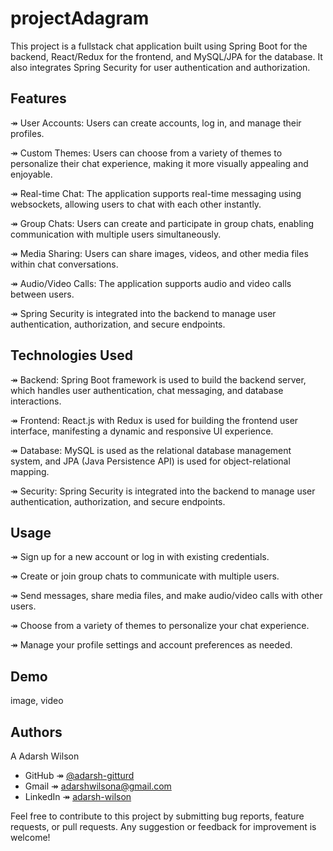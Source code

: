 
# projectAdagram

This project is a fullstack chat application built using Spring Boot for the backend, React/Redux for the frontend, and MySQL/JPA for the database. It also integrates Spring Security for user authentication and authorization.

## Features

↠ User Accounts: Users can create accounts, log in, and manage their profiles.

↠ Custom Themes: Users can choose from a variety of themes to personalize their chat experience, making it more visually appealing and enjoyable.

↠ Real-time Chat: The application supports real-time messaging using websockets, allowing users to chat with each other instantly.

↠ Group Chats: Users can create and participate in group chats, enabling communication with multiple users simultaneously.

↠ Media Sharing: Users can share images, videos, and other media files within chat conversations.

↠ Audio/Video Calls: The application supports audio and video calls between users.

↠ Spring Security is integrated into the backend to manage user authentication, authorization, and secure endpoints.
## Technologies Used

↠ Backend: Spring Boot framework is used to build the backend server, which handles user authentication, chat messaging, and database interactions.

↠ Frontend: React.js with Redux is used for building the frontend user interface, manifesting a dynamic and responsive UI experience.

↠ Database: MySQL is used as the relational database management system, and JPA (Java Persistence API) is used for object-relational mapping.

↠ Security: Spring Security is integrated into the backend to manage user authentication, authorization, and secure endpoints.

## Usage

↠ Sign up for a new account or log in with existing credentials.

↠ Create or join group chats to communicate with multiple users.

↠ Send messages, share media files, and make audio/video calls with other users.

↠ Choose from a variety of themes to personalize your chat experience.

↠ Manage your profile settings and account preferences as needed.
## Demo

image, video

## Authors

A Adarsh Wilson
- GitHub ↠ [@adarsh-gitturd](https://github.com/adarsh-gitturd)
- Gmail ↠ adarshwilsona@gmail.com
- LinkedIn ↠ [adarsh-wilson](https://www.linkedin.com/in/adarsh-wilson)

Feel free to contribute to this project by submitting bug reports, feature requests, or pull requests. Any suggestion or feedback for improvement is welcome!
